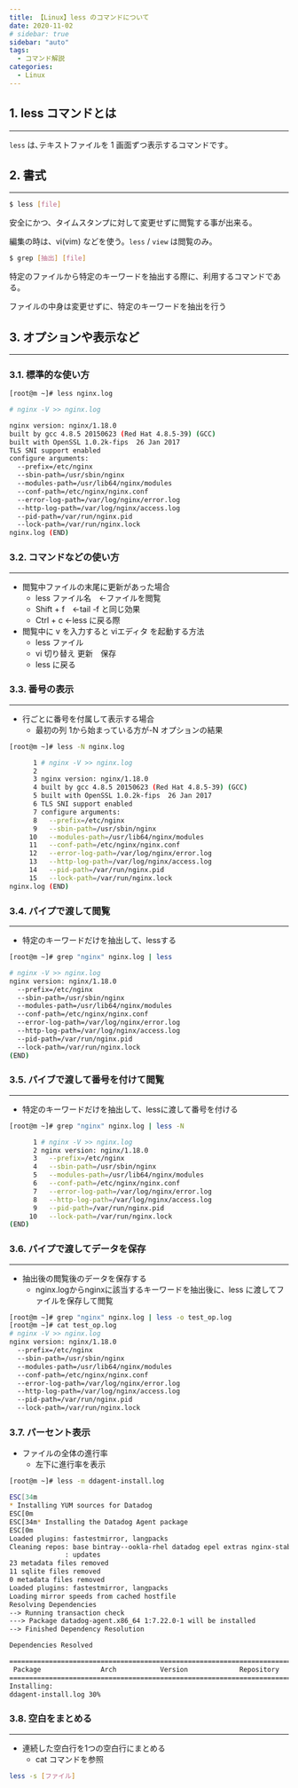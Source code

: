 ```yaml
---
title: 【Linux】less のコマンドについて
date: 2020-11-02
# sidebar: true
sidebar: "auto"
tags:
  - コマンド解説
categories:
  - Linux
---
```


## 1. less コマンドとは

---

`less` は､テキストファイルを 1 画面ずつ表示するコマンドです｡

## 2. 書式

---

```bash
$ less [file]
```

安全にかつ、タイムスタンプに対して変更せずに閲覧する事が出来る。

編集の時は、vi(vim) などを使う。`less` / `view` は閲覧のみ。

```bash
$ grep [抽出] [file]
```

特定のファイルから特定のキーワードを抽出する際に、利用するコマンドである。

ファイルの中身は変更せずに、特定のキーワードを抽出を行う

## 3. オプションや表示など

---

### 3.1. 標準的な使い方

```bash
[root@m ~]# less nginx.log

# nginx -V >> nginx.log

nginx version: nginx/1.18.0
built by gcc 4.8.5 20150623 (Red Hat 4.8.5-39) (GCC)
built with OpenSSL 1.0.2k-fips  26 Jan 2017
TLS SNI support enabled
configure arguments:
  --prefix=/etc/nginx
  --sbin-path=/usr/sbin/nginx
  --modules-path=/usr/lib64/nginx/modules
  --conf-path=/etc/nginx/nginx.conf
  --error-log-path=/var/log/nginx/error.log
  --http-log-path=/var/log/nginx/access.log
  --pid-path=/var/run/nginx.pid
  --lock-path=/var/run/nginx.lock
nginx.log (END)
```

### 3.2. コマンドなどの使い方

---

- 閲覧中ファイルの末尾に更新があった場合
  - less ファイル名　←ファイルを閲覧
  - Shift + f　←tail -f と同じ効果
  - Ctrl + c ←less に戻る際
- 閲覧中に v を入力すると viエディタ を起動する方法
  - less ファイル
  - vi 切り替え 更新　保存
  - less に戻る

### 3.3. 番号の表示

---

- 行ごとに番号を付属して表示する場合
  - 最初の列 1から始まっている方が-N オプションの結果

```bash
[root@m ~]# less -N nginx.log

      1 # nginx -V >> nginx.log
      2
      3 nginx version: nginx/1.18.0
      4 built by gcc 4.8.5 20150623 (Red Hat 4.8.5-39) (GCC)
      5 built with OpenSSL 1.0.2k-fips  26 Jan 2017
      6 TLS SNI support enabled
      7 configure arguments:
      8   --prefix=/etc/nginx
      9   --sbin-path=/usr/sbin/nginx
     10   --modules-path=/usr/lib64/nginx/modules
     11   --conf-path=/etc/nginx/nginx.conf
     12   --error-log-path=/var/log/nginx/error.log
     13   --http-log-path=/var/log/nginx/access.log
     14   --pid-path=/var/run/nginx.pid
     15   --lock-path=/var/run/nginx.lock
nginx.log (END)
```

### 3.4. パイプで渡して閲覧

---

- 特定のキーワードだけを抽出して、lessする

```bash
[root@m ~]# grep "nginx" nginx.log | less

# nginx -V >> nginx.log
nginx version: nginx/1.18.0
  --prefix=/etc/nginx
  --sbin-path=/usr/sbin/nginx
  --modules-path=/usr/lib64/nginx/modules
  --conf-path=/etc/nginx/nginx.conf
  --error-log-path=/var/log/nginx/error.log
  --http-log-path=/var/log/nginx/access.log
  --pid-path=/var/run/nginx.pid
  --lock-path=/var/run/nginx.lock
(END)
```

### 3.5. パイブで渡して番号を付けて閲覧

---

- 特定のキーワードだけを抽出して、lessに渡して番号を付ける

```bash
[root@m ~]# grep "nginx" nginx.log | less -N

      1 # nginx -V >> nginx.log
      2 nginx version: nginx/1.18.0
      3   --prefix=/etc/nginx
      4   --sbin-path=/usr/sbin/nginx
      5   --modules-path=/usr/lib64/nginx/modules
      6   --conf-path=/etc/nginx/nginx.conf
      7   --error-log-path=/var/log/nginx/error.log
      8   --http-log-path=/var/log/nginx/access.log
      9   --pid-path=/var/run/nginx.pid
     10   --lock-path=/var/run/nginx.lock
(END)
```

### 3.6. パイプで渡してデータを保存

---

- 抽出後の閲覧後のデータを保存する
  - nginx.logからnginxに該当するキーワードを抽出後に、less に渡してファイルを保存して閲覧

```bash
[root@m ~]# grep "nginx" nginx.log | less -o test_op.log
[root@m ~]# cat test_op.log
# nginx -V >> nginx.log
nginx version: nginx/1.18.0
  --prefix=/etc/nginx
  --sbin-path=/usr/sbin/nginx
  --modules-path=/usr/lib64/nginx/modules
  --conf-path=/etc/nginx/nginx.conf
  --error-log-path=/var/log/nginx/error.log
  --http-log-path=/var/log/nginx/access.log
  --pid-path=/var/run/nginx.pid
  --lock-path=/var/run/nginx.lock
```

### 3.7. パーセント表示

- ファイルの全体の進行率
  - 左下に進行率を表示

```bash
[root@m ~]# less -m ddagent-install.log

ESC[34m
* Installing YUM sources for Datadog
ESC[0m
ESC[34m* Installing the Datadog Agent package
ESC[0m
Loaded plugins: fastestmirror, langpacks
Cleaning repos: base bintray--ookla-rhel datadog epel extras nginx-stable
              : updates
23 metadata files removed
11 sqlite files removed
0 metadata files removed
Loaded plugins: fastestmirror, langpacks
Loading mirror speeds from cached hostfile
Resolving Dependencies
--> Running transaction check
---> Package datadog-agent.x86_64 1:7.22.0-1 will be installed
--> Finished Dependency Resolution

Dependencies Resolved

================================================================================
 Package               Arch           Version             Repository       Size
================================================================================
Installing:
ddagent-install.log 30%
```

### 3.8. 空白をまとめる

---

- 連続した空白行を1つの空白行にまとめる
  - cat コマンドを参照

```bash
less -s [ファイル]
```
